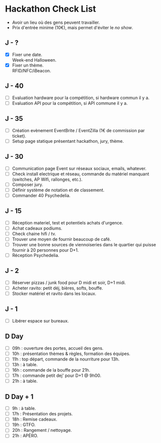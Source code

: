 Hackathon Check List
====================
* Avoir un lieu où des gens peuvent travailler.
* Prix d'entrée minime (10€), mais permet d'éviter le *no show*.

J - ?
-----
- [x] Fixer une date.  
  Week-end Halloween.
- [x] Fixer un thème.  
  RFID/NFC/iBeacon.

J - 40
------
- [ ] Evaluation hardware pour la compétition, si hardware commun il y a.
- [ ] Evaluation API pour la compétition, si API commune il y a.

J - 35
------
- [ ] Création evènement EventBrite / EventZilla (1€ de commission par ticket).
- [ ] Setup page statique présentant hackathon, jury, thème.

J - 30
------
- [ ] Communication page Event sur réseaux sociaux, emails, whatever.
- [ ] Check install electrique et réseau, commande du matériel manquant
  (switches, AP Wifi, rallonges, etc.).
- [ ] Composer jury.
- [ ] Définir système de notation et de classement.
- [ ] Commander 40 Psychedelia.

J - 15
------
- [ ] Réception materiel, test et potentiels achats d'urgence.
- [ ] Achat cadeaux podiums.
- [ ] Check chaine hifi / tv.
- [ ] Trouver une moyen de fournir beaucoup de café.
- [ ] Trouver une bonne sources de viennoiseries dans le quartier qui puisse
  fournir à 20 personnes pour D+1.
- [ ] Réception Psychedelia.

J - 2
-----
- [ ] Réserver pizzas / junk food pour D midi et soir, D+1 midi.
- [ ] Acheter ravito: petit déj, bières, softs, bouffe.
- [ ] Stocker matériel et ravito dans les locaux.

J - 1
-----
- [ ] Libérer espace sur bureaux.

D Day
-----
- [ ] 09h : ouverture des portes, accueil des gens.
- [ ] 10h : présentation thèmes & règles, formation des équipes.
- [ ] 11h : top départ, commande de la nourriture pour 13h.
- [ ] 13h : à table.
- [ ] 16h : commande de la bouffe pour 21h.
- [ ] 17h : commande petit dej' pour D+1 @ 9h00.
- [ ] 21h : à table.

D Day + 1
---------
- [ ] 9h : à table.
- [ ] 17h : Présentation des projets.
- [ ] 18h : Remise cadeaux.
- [ ] 19h : GTFO.
- [ ] 20h : Rangement / nettoyage.
- [ ] 21h : APÉRO.
